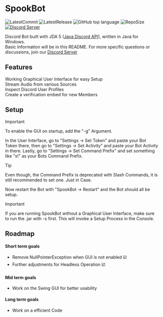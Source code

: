 SpookBot
=====
![LatestCommit](https://img.shields.io/github/last-commit/Evolinox/SpookBot?label=Last%20Commit&logo=GitHub)
![LatestRelease](https://img.shields.io/github/release-date-pre/Evolinox/SpookBot?label=Pre%20Release&logo=GitHub)
![GitHub top language](https://img.shields.io/github/languages/top/Evolinox/SpookBot)
![RepoSize](https://img.shields.io/github/repo-size/Evolinox/SpookBot?label=Size&logo=GitHub)
[![Discord Server](https://img.shields.io/discord/635480321541931029?color=%235CA8FA&label=Discord&logo=discord&logoColor=white)](https://discord.gg/4a82kzPX3j)

Discord Bot built with JDA 5 ([Java Discord API](https://github.com/DV8FromTheWorld/JDA "GitHub Page of JDA")), written in Java for Windows.  
Basic Information will be in this README. For more specific questions or discussions, join our [Discord Server](https://discord.gg/4a82kzPX3j) 

## Features
Working Graphical User Interface for easy Setup  
Stream Audio from various Sources  
Inspect Discord User Profiles  
Create a verification embed for new Members  

## Setup
> [!IMPORTANT]
> To enable the GUI on startup, add the "-g" Argument.

In the User Interface, go to "Settings -> Set Token" and paste your Bot Token there, then go to "Settings -> Set Activity" and paste your Bot Activity in there. Lastly, go to "Settings -> Set Command Prefix" and set something like "s!" as your Bots Command Prefix.
> [!TIP]
> Even though, the Command Prefix is deprecated with Slash Commands, it is still recommended to set one. Just in Case.

Now restart the Bot with "SpookBot -> Restart" and the Bot should all be setup.

> [!IMPORTANT]
> If you are running SpookBot without a Graphical User Interface, make sure to run the .jar with -s first. This will invoke a Setup Process in the Console.

## Roadmap
#### Short term goals
- Remove NullPointerException when GUI is not enabled ☑️
- Further adjustments for Headless Operation ☑️

#### Mid term goals
- Work on the Swing GUI for better usability

#### Long term goals
- Work on a efficient Code
